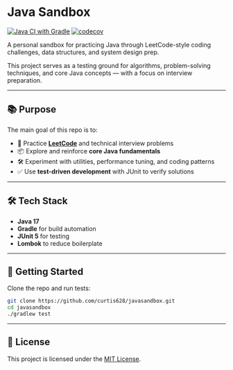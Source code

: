 # Java Sandbox

[![Java CI with Gradle](https://github.com/curtis628/javasandbox/actions/workflows/gradle.yml/badge.svg)](https://github.com/curtis628/javasandbox/actions/workflows/gradle.yml)
[![codecov](https://codecov.io/github/curtis628/javasandbox/graph/badge.svg?token=O9JE4JTFPT)](https://codecov.io/github/curtis628/javasandbox)

A personal sandbox for practicing Java through LeetCode-style coding challenges, data structures, and system design prep.

This project serves as a testing ground for algorithms, problem-solving techniques, and core Java concepts — with a focus on interview preparation.

---

## 📚 Purpose

The main goal of this repo is to:

- 🧠 Practice **[LeetCode](https://leetcode.com/problemset/)** and technical interview problems
- 📦 Explore and reinforce **core Java fundamentals**
- 🛠️ Experiment with utilities, performance tuning, and coding patterns
- ✅ Use **test-driven development** with JUnit to verify solutions

---

## 🛠️ Tech Stack

- **Java 17**
- **Gradle** for build automation
- **JUnit 5** for testing
- **Lombok** to reduce boilerplate

---

## 🚀 Getting Started

Clone the repo and run tests:

```bash
git clone https://github.com/curtis628/javasandbox.git
cd javasandbox
./gradlew test
```

---

## 📝 License
This project is licensed under the [MIT License](LICENSE).

